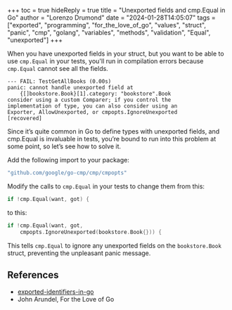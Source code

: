 +++
toc = true
hideReply = true
title = "Unexported fields and cmp.Equal in Go"
author = "Lorenzo Drumond"
date = "2024-01-28T14:05:07"
tags = ["exported",  "programming",  "for_the_love_of_go",  "values",  "struct",  "panic",  "cmp",  "golang",  "variables",  "methods",  "validation",  "Equal",  "unexported"]
+++


When you have unexported fields in your struct, but you want to be able to use `cmp.Equal` in your tests, you'll run in compilation errors because `cmp.Equal` cannot see all the fields.

```
--- FAIL: TestGetAllBooks (0.00s)
panic: cannot handle unexported field at
    {[]bookstore.Book}[1].category: "bookstore".Book
consider using a custom Comparer; if you control the
implementation of type, you can also consider using an
Exporter, AllowUnexported, or cmpopts.IgnoreUnexported
[recovered]
```

Since it’s quite common in Go to define types with unexported fields, and cmp.Equal is invaluable in tests, you’re bound to run into this problem at some point, so let’s see how to solve it.

Add the following import to your package:

```go
"github.com/google/go-cmp/cmp/cmpopts"
```

Modify the calls to `cmp.Equal` in your tests to change them from this:

```go
if !cmp.Equal(want, got) {
```

to this:

```go
if !cmp.Equal(want, got,
    cmpopts.IgnoreUnexported(bookstore.Book{})) {
```

This tells `cmp.Equal` to ignore any unexported fields on the `bookstore.Book` struct, preventing the unpleasant panic message.

## References
- [exported-identifiers-in-go](/wiki/exported-identifiers-in-go/)
- John Arundel, For the Love of Go

